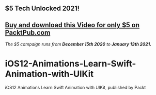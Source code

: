 ## $5 Tech Unlocked 2021!
[Buy and download this Video for only $5 on PacktPub.com](https://www.packtpub.com/product/ios12-animations-learn-swift-animation-with-uikit-video/9781839219481)
-----
*The $5 campaign         runs from __December 15th 2020__ to __January 13th 2021.__*

# iOS12-Animations-Learn-Swift-Animation-with-UIKit
iOS12 Animations Learn Swift Animation with UIKit, published by Packt
